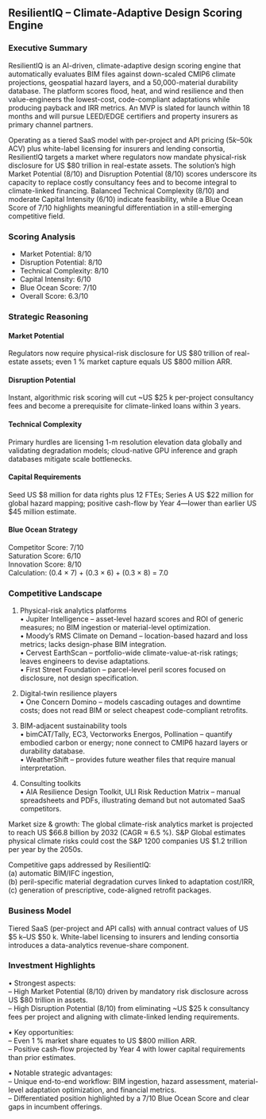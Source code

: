 ## ResilientIQ – Climate-Adaptive Design Scoring Engine

### Executive Summary
ResilientIQ is an AI-driven, climate-adaptive design scoring engine that automatically evaluates BIM files against down-scaled CMIP6 climate projections, geospatial hazard layers, and a 50,000-material durability database. The platform scores flood, heat, and wind resilience and then value-engineers the lowest-cost, code-compliant adaptations while producing payback and IRR metrics. An MVP is slated for launch within 18 months and will pursue LEED/EDGE certifiers and property insurers as primary channel partners.

Operating as a tiered SaaS model with per-project and API pricing ($5k–$50k ACV) plus white-label licensing for insurers and lending consortia, ResilientIQ targets a market where regulators now mandate physical-risk disclosure for US $80 trillion in real-estate assets. The solution’s high Market Potential (8/10) and Disruption Potential (8/10) scores underscore its capacity to replace costly consultancy fees and to become integral to climate-linked financing. Balanced Technical Complexity (8/10) and moderate Capital Intensity (6/10) indicate feasibility, while a Blue Ocean Score of 7/10 highlights meaningful differentiation in a still-emerging competitive field.

### Scoring Analysis
- Market Potential: 8/10  
- Disruption Potential: 8/10  
- Technical Complexity: 8/10  
- Capital Intensity: 6/10  
- Blue Ocean Score: 7/10  
- Overall Score: 6.3/10  

### Strategic Reasoning

#### Market Potential
Regulators now require physical-risk disclosure for US $80 trillion of real-estate assets; even 1 % market capture equals US $800 million ARR.

#### Disruption Potential
Instant, algorithmic risk scoring will cut ~US $25 k per-project consultancy fees and become a prerequisite for climate-linked loans within 3 years.

#### Technical Complexity
Primary hurdles are licensing 1-m resolution elevation data globally and validating degradation models; cloud-native GPU inference and graph databases mitigate scale bottlenecks.

#### Capital Requirements
Seed US $8 million for data rights plus 12 FTEs; Series A US $22 million for global hazard mapping; positive cash-flow by Year 4—lower than earlier US $45 million estimate.

#### Blue Ocean Strategy
Competitor Score: 7/10  
Saturation Score: 6/10  
Innovation Score: 8/10  
Calculation: (0.4 × 7) + (0.3 × 6) + (0.3 × 8) = 7.0

### Competitive Landscape
1. Physical-risk analytics platforms  
   • Jupiter Intelligence – asset-level hazard scores and ROI of generic measures; no BIM ingestion or material-level optimization.  
   • Moody’s RMS Climate on Demand – location-based hazard and loss metrics; lacks design-phase BIM integration.  
   • Cervest EarthScan – portfolio-wide climate-value-at-risk ratings; leaves engineers to devise adaptations.  
   • First Street Foundation – parcel-level peril scores focused on disclosure, not design specification.

2. Digital-twin resilience players  
   • One Concern Domino – models cascading outages and downtime costs; does not read BIM or select cheapest code-compliant retrofits.

3. BIM-adjacent sustainability tools  
   • bimCAT/Tally, EC3, Vectorworks Energos, Pollination – quantify embodied carbon or energy; none connect to CMIP6 hazard layers or durability database.  
   • WeatherShift – provides future weather files that require manual interpretation.

4. Consulting toolkits  
   • AIA Resilience Design Toolkit, ULI Risk Reduction Matrix – manual spreadsheets and PDFs, illustrating demand but not automated SaaS competitors.

Market size & growth: The global climate-risk analytics market is projected to reach US $66.8 billion by 2032 (CAGR ≈ 6.5 %). S&P Global estimates physical climate risks could cost the S&P 1200 companies US $1.2 trillion per year by the 2050s.

Competitive gaps addressed by ResilientIQ:  
(a) automatic BIM/IFC ingestion,  
(b) peril-specific material degradation curves linked to adaptation cost/IRR,  
(c) generation of prescriptive, code-aligned retrofit packages.

### Business Model
Tiered SaaS (per-project and API calls) with annual contract values of US $5 k–US $50 k. White-label licensing to insurers and lending consortia introduces a data-analytics revenue-share component.

### Investment Highlights
• Strongest aspects:  
  – High Market Potential (8/10) driven by mandatory risk disclosure across US $80 trillion in assets.  
  – High Disruption Potential (8/10) from eliminating ~US $25 k consultancy fees per project and aligning with climate-linked lending requirements.  

• Key opportunities:  
  – Even 1 % market share equates to US $800 million ARR.  
  – Positive cash-flow projected by Year 4 with lower capital requirements than prior estimates.  

• Notable strategic advantages:  
  – Unique end-to-end workflow: BIM ingestion, hazard assessment, material-level adaptation optimization, and financial metrics.  
  – Differentiated position highlighted by a 7/10 Blue Ocean Score and clear gaps in incumbent offerings.